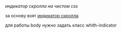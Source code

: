 *индикатор скролла на чистом css*

за основу взят [индикатор скролла](http://youmightnotneedjs.com/#scroll_indicator "Необязательная подсказка")

для работы body нужно задать класс whith-indicator